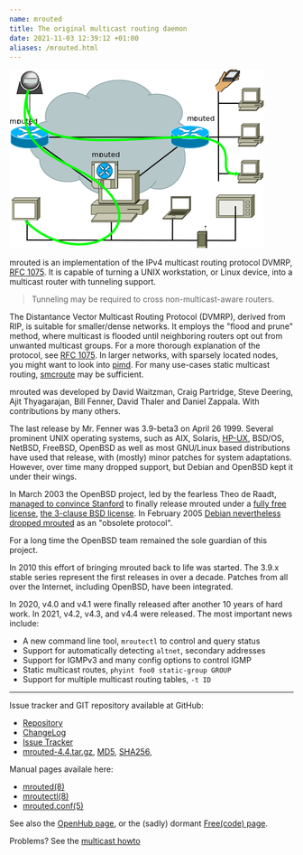 ```yaml
---
name: mrouted
title: The original multicast routing daemon
date: 2021-11-03 12:39:12 +01:00
aliases: /mrouted.html
---
```

![DVRMP](/images/dvmrp.png#floatright)

mrouted is an implementation of the IPv4 multicast routing protocol
DVMRP, [RFC 1075][].  It is capable of turning a UNIX workstation, or
Linux device, into a multicast router with tunneling support.

> Tunneling may be required to cross non-multicast-aware routers.

The Distantance Vector Multicast Routing Protocol (DVMRP), derived from
RIP, is suitable for smaller/dense networks.  It employs the "flood and
prune" method, where multicast is flooded until neighboring routers opt
out from unwanted multicast groups.  For a more thorough explanation of
the protocol, see [RFC 1075][].  In larger networks, with sparsely
located nodes, you might want to look into [pimd](/pimd.html).  For many
use-cases static multicast routing, [smcroute](/smcroute.html) may be
sufficient.

mrouted was developed by David Waitzman, Craig Partridge, Steve Deering,
Ajit Thyagarajan, Bill Fenner, David Thaler and Daniel Zappala.  With
contributions by many others.

The last release by Mr. Fenner was 3.9-beta3 on April 26 1999.  Several
prominent UNIX operating systems, such as AIX, Solaris, [HP-UX][],
BSD/OS, NetBSD, FreeBSD, OpenBSD as well as most GNU/Linux based
distributions have used that release, with (mostly) minor patches for
system adaptations.  However, over time many dropped support, but Debian
and OpenBSD kept it under their wings.

In March 2003 the OpenBSD project, led by the fearless Theo de Raadt,
[managed to convince Stanford][1] to finally release mrouted under a
[fully free license][2], [the 3-clause BSD license][3].  In February
2005 [Debian nevertheless dropped mrouted][4] as an "obsolete protocol".

For a long time the OpenBSD team remained the sole guardian of this
project.

In 2010 this effort of bringing mrouted back to life was started. The
3.9.x stable series represent the first releases in over a decade.
Patches from all over the Internet, including OpenBSD, have been
integrated.

In 2020, v4.0 and v4.1 were finally released after another 10 years of
hard work.  In 2021, v4.2, v4.3, and v4.4 were released.  The most
important news include:

   * A new command line tool, `mroutectl` to control and query status
   * Support for automatically detecting `altnet`, secondary addresses
   * Support for IGMPv3 and many config options to control IGMP
   * Static multicast routes, `phyint foo0 static-group GROUP`
   * Support for multiple multicast routing tables, `-t ID`

----

Issue tracker and GIT repository available at GitHub:

   * [Repository](https://github.com/troglobit/mrouted)
   * [ChangeLog](https://github.com/troglobit/mrouted/releases/tag/4.4)
   * [Issue Tracker](https://github.com/troglobit/mrouted/issues)
   * [mrouted-4.4.tar.gz](https://ftp.troglobit.com/mrouted/mrouted-4.4.tar.gz),
     [MD5](https://ftp.troglobit.com/mrouted/mrouted-4.4.tar.gz.md5),
     [SHA256](https://ftp.troglobit.com/mrouted/mrouted-4.4.tar.gz.sha256),

Manual pages availale here:

   * [mrouted(8)](https://man.troglobit.com/man8/mrouted.8.html)
   * [mroutectl(8)](https://man.troglobit.com/man8/mroutectl.8.html)
   * [mrouted.conf(5)](https://man.troglobit.com/man5/mrouted.conf.5.html)

See also the [OpenHub page](https://www.openhub.net/p/mrouted/), or the
(sadly) dormant [Free(code) page](http://freecode.com/projects/mrouted).

Problems?  See the [multicast howto](/multicast-howto.html)

[1]: https://www.openbsd.org/cgi-bin/cvsweb/src/usr.sbin/mrouted/LICENSE
[2]: https://github.com/troglobit/mrouted/blob/master/LICENSE
[3]: https://en.wikipedia.org/wiki/BSD_licenses
[4]: https://bugs.debian.org/cgi-bin/bugreport.cgi?bug=288112
[HP-UX]: https://docs.hp.com/en/B2355-90777/ch01s01.html
[RFC 1075]: https://tools.ietf.org/html/rfc1075
